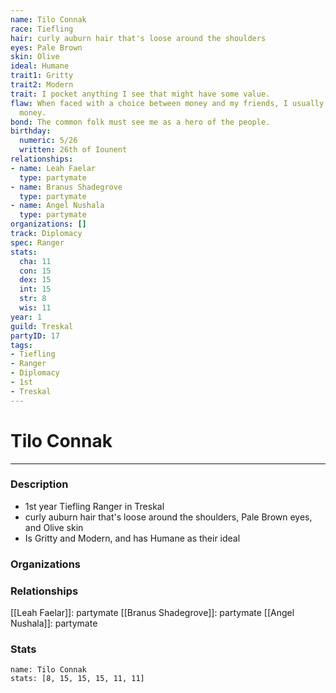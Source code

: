 ```yaml
---
name: Tilo Connak
race: Tiefling
hair: curly auburn hair that's loose around the shoulders
eyes: Pale Brown
skin: Olive
ideal: Humane
trait1: Gritty
trait2: Modern
trait: I pocket anything I see that might have some value.
flaw: When faced with a choice between money and my friends, I usually choose the
  money.
bond: The common folk must see me as a hero of the people.
birthday:
  numeric: 5/26
  written: 26th of Iounent
relationships:
- name: Leah Faelar
  type: partymate
- name: Branus Shadegrove
  type: partymate
- name: Angel Nushala
  type: partymate
organizations: []
track: Diplomacy
spec: Ranger
stats:
  cha: 11
  con: 15
  dex: 15
  int: 15
  str: 8
  wis: 11
year: 1
guild: Treskal
partyID: 17
tags:
- Tiefling
- Ranger
- Diplomacy
- 1st
- Treskal
---
```

# Tilo Connak
---
### Description
- 1st year Tiefling Ranger in Treskal
- curly auburn hair that's loose around the shoulders, Pale Brown eyes, and Olive skin
- Is Gritty and Modern, and has Humane as their ideal

### Organizations
### Relationships
[[Leah Faelar]]: partymate
[[Branus Shadegrove]]: partymate
[[Angel Nushala]]: partymate
### Stats
```statblock
name: Tilo Connak
stats: [8, 15, 15, 15, 11, 11]
```